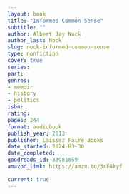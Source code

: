 ```yaml
---
layout: book
title: "Informed Common Sense"
subtitle: ""
author: Albert Jay Nock
author_last: Nock
slug: nock-informed-common-sense
type: nonfiction
cover: true
series: 
part: 
genres:
- memoir
- history
- politics
isbn: 
rating: 
pages: 244
format: audiobook
publish_year: 2013
publisher: Laissez Faire Books
date_started: 2024-03-30
date_completed: 
goodreads_id: 33981059
amazon_link: https://amzn.to/3xF4kyf

current: true
---
```

